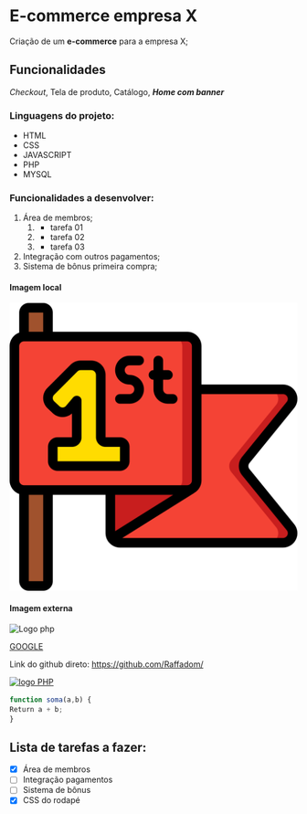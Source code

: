 # E-commerce empresa X 

Criação de um __e-commerce__ para a empresa X;

## Funcionalidades

*Checkout*, Tela de produto, Catálogo, _**Home com banner**_

### Linguagens do projeto: 
* HTML 
* CSS
* JAVASCRIPT
* PHP
* MYSQL
### Funcionalidades a desenvolver:
1. Área de membros;
    1. - tarefa 01
    2. - tarefa 02
    3. - tarefa 03
3. Integração com outros pagamentos;
4. Sistema de bônus primeira compra;

#### Imagem local
![Logo](css/img/flag.png)

#### Imagem externa
![Logo php](https://commons.wikimedia.org/wiki/File:PHP_Logo,_text_only.svg)


[GOOGLE](https://www.google.com/)

Link do github direto: https://github.com/Raffadom/

[![logo PHP]( https://www.shutterstock.com/pt/image-photo/hypertext-preprocessor-php-programming-interpreted-language-2357105915)](https://github.com/Raffadom/)

 ```javascript
function soma(a,b) {
Return a + b;
}
```
## Lista de tarefas a fazer:
- [x] Área de membros
- [ ] Integração pagamentos
- [ ] Sistema de bônus
- [x] CSS do rodapé